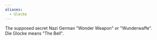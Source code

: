 ```yaml
---
aliases:
  - Glocke
---
```

The supposed secret Nazi German "Wonder Weapon" or "Wunderwaffe". Die Glocke means "The Bell".

